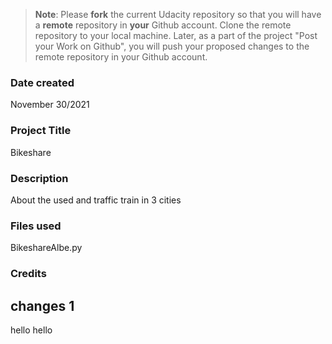 >**Note**: Please **fork** the current Udacity repository so that you will have a **remote** repository in **your** Github account. Clone the remote repository to your local machine. Later, as a part of the project "Post your Work on Github", you will push your proposed changes to the remote repository in your Github account.

### Date created
November 30/2021

### Project Title
Bikeshare

### Description
About the used and traffic train in 3 cities

### Files used
BikeshareAlbe.py

### Credits

## changes 1
hello hello



